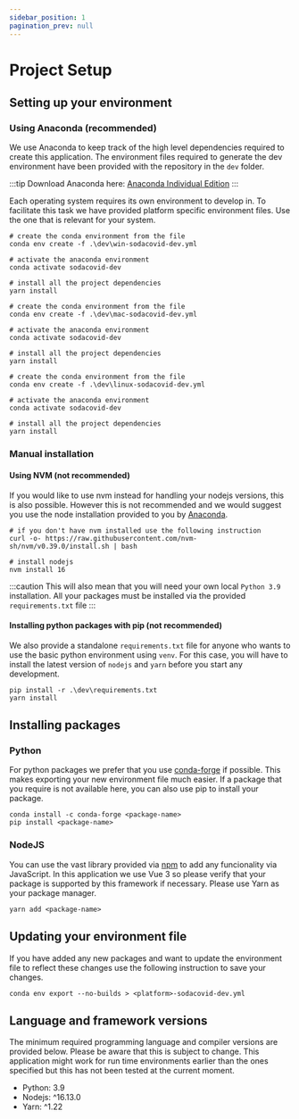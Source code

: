 ```yaml
---
sidebar_position: 1
pagination_prev: null
---
```


# Project Setup

## Setting up your environment

### Using Anaconda (recommended)

We use Anaconda to keep track of the high level dependencies required to create this application. The environment files required to generate the dev environment have been provided with the repository in the `dev` folder.

:::tip
Download Anaconda here: [Anaconda Individual Edition](https://www.anaconda.com/products/individual)
:::

Each operating system requires its own environment to develop in. To facilitate this task we have provided platform specific environment files. Use the one that is relevant for your system.

```shell title="For Windows"
# create the conda environment from the file
conda env create -f .\dev\win-sodacovid-dev.yml

# activate the anaconda environment
conda activate sodacovid-dev

# install all the project dependencies
yarn install

```

```shell title="For macOS"
# create the conda environment from the file
conda env create -f .\dev\mac-sodacovid-dev.yml

# activate the anaconda environment
conda activate sodacovid-dev

# install all the project dependencies
yarn install

```

```shell title="For Linux"
# create the conda environment from the file
conda env create -f .\dev\linux-sodacovid-dev.yml

# activate the anaconda environment
conda activate sodacovid-dev

# install all the project dependencies
yarn install

```

### Manual installation

#### Using NVM (not recommended)

If you would like to use nvm instead for handling your nodejs versions, this is also possible. However this is not recommended and we would suggest you use the node installation provided to you by [Anaconda](#using-anaconda-recommended).

```shell
# if you don't have nvm installed use the following instruction
curl -o- https://raw.githubusercontent.com/nvm-sh/nvm/v0.39.0/install.sh | bash

# install nodejs
nvm install 16

```

:::caution
This will also mean that you will need your own local `Python 3.9` installation. All your packages must be installed via the provided `requirements.txt` file
:::

#### Installing python packages with pip (not recommended)

We also provide a standalone `requirements.txt` file for anyone who wants to use the basic python environment using `venv`. For this case, you will have to install the latest version of `nodejs` and `yarn` before you start any development.

```shell
pip install -r .\dev\requirements.txt
yarn install
```

## Installing packages

### Python

For python packages we prefer that you use [conda-forge](https://anaconda.org/conda-forge) if possible. This makes exporting your new environment file much easier. If a package that you require is not available here, you can also use pip to install your package.

```shell
conda install -c conda-forge <package-name>
pip install <package-name>
```

### NodeJS

You can use the vast library provided via [npm](https://www.npmjs.com/) to add any funcionality via JavaScript. In this application we use Vue 3 so please verify that your package is supported by this framework if necessary. Please use Yarn as your package manager.

```shell
yarn add <package-name>
```

## Updating your environment file

If you have added any new packages and want to update the environment file to reflect these changes use the following instruction to save your changes.

```shell
conda env export --no-builds > <platform>-sodacovid-dev.yml
```

## Language and framework versions

The minimum required programming language and compiler versions are provided below. Please be aware that this is subject to change. This application might work for run time environments earlier than the ones specified but this has not been tested at the current moment.

- Python: 3.9
- Nodejs: ^16.13.0
- Yarn: ^1.22
